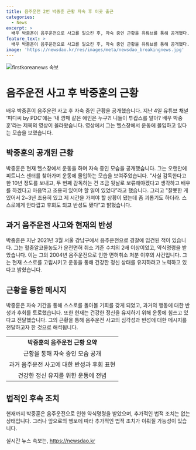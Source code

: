 ```yaml
---
title: 음주운전 2번 박중훈 근황 자숙 후 이곳 출근
categories:
  - News
excerpt: >
  배우 박중훈이 음주운전으로 사고를 일으킨 후, 자숙 중인 근황을 유튜브를 통해 공개했다. 영상 속에서 그는 헬스장에서 운동에 몰입하며, 과거의 잘못을 반성하고 있는 내용을 전했다. 박중훈은 음주운전으로 인한 상황에 대한 후회와 반성을 고백하며, 스스로를 돌아보고 있는 것으로 드러냈다. 지난 3월의 음주운전으로 인해 벌금과 면허 취소 처분을 받은 그는 현재 건강하게 정신을 유지하기 위해 운동을 중시하고 있는 것으로 전해졌다. (단어 수: 99)
feature_text: >
  배우 박중훈이 음주운전으로 사고를 일으킨 후, 자숙 중인 근황을 유튜브를 통해 공개했다. 영상 속에서 그는 헬스장에서 운동에 몰입하며, 과거의 잘못을 반성하고 있는 내용을 전했다. 박중훈은 음주운전으로 인한 상황에 대한 후회와 반성을 고백하며, 스스로를 돌아보고 있는 것으로 드러냈다. 지난 3월의 음주운전으로 인해 벌금과 면허 취소 처분을 받은 그는 현재 건강하게 정신을 유지하기 위해 운동을 중시하고 있는 것으로 전해졌다. (단어 수: 99)
image: 'https://newsdao.kr/res/images/meta/newsdao_breakingnews.jpg'
---
```


<p><img src="https://newsdao.kr/res/images/meta/newsdao_breakingnews.jpg" alt="firstkoreanews 속보" /></p>

<h1 data-ke-size="size24">음주운전 사고 후 박중훈의 근황</h1>

<p data-ke-size="size16">배우 박중훈이 음주운전 사고 후 자숙 중인 근황을 공개했습니다. 지난 4일 유튜브 채널 ‘피디씨 by PDC’에는 ‘내 깡패 같은 애인은 누구?! 니들이 투캅스를 알아? 배우 박중훈’라는 제목의 영상이 올라왔습니다. 영상에서 그는 헬스장에서 운동에 몰입하고 있다는 모습을 보였습니다. </p>

<h2 data-ke-size="size20">박중훈의 공개된 근황</h2>

<p data-ke-size="size16">박중훈은 현재 헬스장에서 운동을 하며 자숙 중인 모습을 공개했습니다. 그는 오랜만에 피트니스 센터를 찾아가며 운동에 몰입하는 모습을 보여주었습니다.  "사실 감독한다고 한 10년 정도를 보내고, 두 번째 감독하는 건 조금 뒷날로 보류해야겠다고 생각하고 배우를 하겠다고 마음먹고 조용히 있어야 할 일이 있었다”라고 했습니다. 그리고 "잘못한 게 있어서 2~3년 조용히 있고 제 시간을 가져야 할 상황이 됐는데 좀 괴롭기도 하더라. 스스로에게 안타깝고 후회도 되고 반성도 됐다”고 밝혔습니다.</p>

<h2 data-ke-size="size20">과거 음주운전 사고와 현재의 반성</h2>

<p data-ke-size="size16">박중훈은 지난 2021년 3월 서울 강남구에서 음주운전으로 경찰에 입건된 적이 있습니다. 그는 혈중알코올농도가 운전면허 취소 기준 수치의 2배 이상이었고, 약식명령을 받았습니다. 이는 그의 2004년 음주운전으로 인한 면허취소 처분 이후의 사건입니다. 그는 현재 스스로를 고립시키고 운동을 통해 건강한 정신 상태를 유지하려고 노력하고 있다고 밝혔습니다.</p>

<h2 data-ke-size="size20">근황을 통한 메시지</h2>

<p data-ke-size="size16">박중훈은 자숙 기간을 통해 스스로를 돌아볼 기회를 갖게 되었고, 과거의 행동에 대한 반성과 후회를 토로했습니다. 또한 현재는 건강한 정신을 유지하기 위해 운동에 힘쓰고 있다고 전달했습니다. 그의 근황을 통해 음주운전 사고의 심각성과 반성에 대한 메시지를 전달하고자 한 것으로 해석됩니다.</p>

<table>
  <tr>
    <td style="text-align: center; height: 17px;"><b>박중훈의 음주운전 근황 요약</b></td>
  </tr>
  <tr>
    <td style="text-align: center; height: 17px;">근황을 통해 자숙 중인 모습 공개</td>
  </tr>
  <tr>
    <td style="text-align: center; height: 17px;">과거 음주운전 사고에 대한 반성과 후회 표현</td>
  </tr>
  <tr>
    <td style="text-align: center; height: 17px;">건강한 정신 유지를 위한 운동에 전념</td>
  </tr>
</table>

<h2 data-ke-size="size20">법적인 후속 조치</h2>

<p data-ke-size="size16">현재까지 박중훈은 음주운전으로 인한 약식명령을 받았으며, 추가적인 법적 조치는 없는 상태입니다. 그러나 앞으로의 행보에 따라 추가적인 법적 조치가 이뤄질 가능성이 있습니다.</p>
실시간 뉴스 속보는, <a href="https://newsdao.kr" rel="dofollow">https://newsdao.kr</a>


